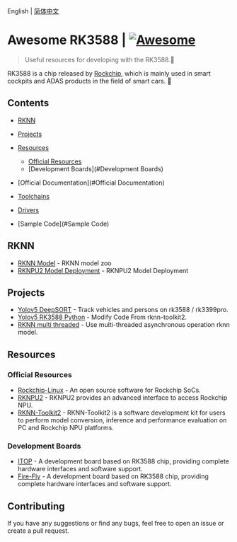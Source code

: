 English | [简体中文](README_CN.md)

# Awesome RK3588 | [![Awesome](https://awesome.re/badge.svg)](https://awesome.re)

[//]: # ([<img src="RK3588-logo.svg" align="right" width="100">]&#40;https://electronjs.org&#41;)

> Useful resources for developing with the RK3588.:rocket:


RK3588 is a chip released by [Rockchip](https://www.rock-chips.com/a/en/), which is mainly used in smart cockpits and ADAS products in the field of smart cars. :tada:

## Contents
- [RKNN](#RKNN)

- [Projects](#projects)

- [Resources](#resources)
  - [Official Resources](#official-resources)
  - [Development Boards](#Development Boards)

- [Official Documentation](#Official Documentation)
- [Toolchains](#Toolchains)

- [Drivers](#Drivers)
- [Sample Code](#Sample Code)

## RKNN

- [RKNN Model](https://github.com/airockchip/rknn_model_zoo/tree/main) - RKNN model zoo
- [RKNPU2 Model Deployment](https://github.com/PaddlePaddle/FastDeploy/blob/develop/docs/en/faq/rknpu2/rknpu2.md) - RKNPU2 Model Deployment
## Projects

- [Yolov5 DeepSORT](https://github.com/Zhou-sx/yolov5_Deepsort_rknn) - Track vehicles and persons on rk3588 / rk3399pro.
- [Yolov5 RK3588 Python](https://github.com/cluangar/YOLOv5-RK3588-Python) - Modify Code From rknn-toolkit2.
- [RKNN multi threaded](https://github.com/leafqycc/rknn-multi-threaded) - Use multi-threaded asynchronous operation rknn model.

## Resources

### Official Resources
- [Rockchip-Linux](https://github.com/rockchip-linux) - An open source software for Rockchip SoCs.
- [RKNPU2](https://github.com/rockchip-linux/rknpu2) - RKNPU2 provides an advanced interface to access Rockchip NPU.
- [RKNN-Toolkit2](https://github.com/rockchip-linux/rknn-toolkit2) - RKNN-Toolkit2 is a software development kit for users to perform model conversion, inference and performance evaluation on PC and Rockchip NPU platforms.

### Development Boards

- [ITOP](http://www.topeetboard.com/sydymfl/Product/iTOP-3588.html) - A development board based on RK3588 chip, providing complete hardware interfaces and software support.
- [Fire-Fly](https://www.t-firefly.com/doc/download/164.html) - A development board based on RK3588 chip, providing complete hardware interfaces and software support.



## Contributing

If you have any suggestions or find any bugs, feel free to open an issue or create a pull request.
